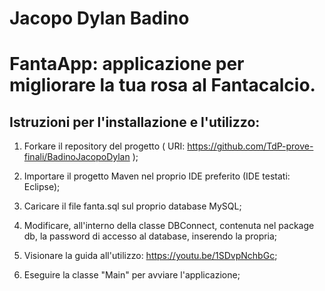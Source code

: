 # Jacopo Dylan Badino
# FantaApp: applicazione per migliorare la tua rosa al Fantacalcio.
## Istruzioni per l'installazione e l'utilizzo:
1. Forkare il repository del progetto ( URI: https://github.com/TdP-prove-finali/BadinoJacopoDylan );

2. Importare il progetto Maven nel proprio IDE preferito (IDE testati: Eclipse);

3. Caricare il file fanta.sql sul proprio database MySQL;

4. Modificare, all'interno della classe DBConnect, contenuta nel package db, la password di accesso al database, inserendo la propria;

5. Visionare la guida all'utilizzo: https://youtu.be/1SDvpNchbGc;

6. Eseguire la classe "Main" per avviare l'applicazione;

